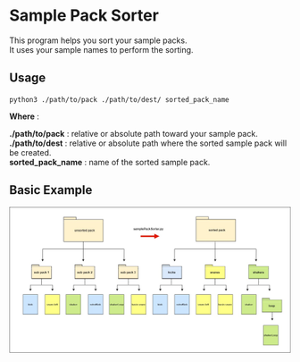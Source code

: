 # Sample Pack Sorter
This program helps you sort your sample packs.  
It uses your sample names to perform the sorting.
## Usage
```
python3 ./path/to/pack ./path/to/dest/ sorted_pack_name
```
**Where** :  

**./path/to/pack** : relative or absolute path toward your sample pack.  
**./path/to/dest** : relative or absolute path where the sorted sample pack will be created.  
**sorted_pack_name** : name of the sorted sample pack.  
## Basic Example
![example diagram](./sorting_example.jpg?raw=true "basic sorting example")
